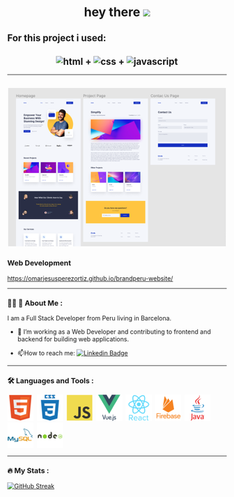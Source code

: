 <h1 align="center">
  hey there
  <img src="https://media.giphy.com/media/hvRJCLFzcasrR4ia7z/giphy.gif" width="30px"/>
  
</h1>
<h2>For this project i used: </h2>

<h2 align="center">
    <img width="100px" src="https://www.vectorlogo.zone/logos/w3_html5/w3_html5-icon.svg" alt="html"> + 
    <img width="100px" src="https://www.vectorlogo.zone/logos/w3_css/w3_css-icon.svg" alt="css"> + 
    <img width="100px" src="https://upload.vectorlogo.zone/logos/javascript/images/239ec8a4-163e-4792-83b6-3f6d96911757.svg" alt="javascript">
</h2>

---

<h2 align="center">
<img width="500px" src="https://github.com/omarjesusperezortiz/circle-project/blob/main/media/figmapreview.png" alt="taskgif">
</h2>

<h3>Web Development</h3>

https://omarjesusperezortiz.github.io/brandperu-website/


---

### :man_technologist: :rocket: About Me :

I am a Full Stack Developer from Peru living in Barcelona.

- :telescope: I’m working as a Web Developer and contributing to frontend and backend for building web applications.


- :mailbox:How to reach me: [![Linkedin Badge](https://img.shields.io/badge/-omar-blue?style=flat&logo=Linkedin&logoColor=white)](https://www.linkedin.com/in/omapero/)

---

### :hammer_and_wrench: Languages and Tools :

<div>


  <img src="https://github.com/devicons/devicon/blob/master/icons/html5/html5-original.svg" title="HTML5" alt="HTML" width="60" height="60"/>&nbsp;
  <img src="https://github.com/devicons/devicon/blob/master/icons/css3/css3-plain-wordmark.svg"  title="CSS3" alt="CSS" width="60" height="60"/>&nbsp;
  <img src="https://github.com/devicons/devicon/blob/master/icons/javascript/javascript-original.svg" title="JavaScript" alt="JavaScript" width="60" height="60"/>&nbsp;
      <img src="https://github.com/devicons/devicon/blob/master/icons/vuejs/vuejs-original-wordmark.svg" title="Vue" alt="Vue" width="60" height="60"/>&nbsp;
    <img src="https://github.com/devicons/devicon/blob/master/icons/react/react-original-wordmark.svg" title="React" alt="React" width="60" height="60"/>&nbsp;
  <img src="https://github.com/devicons/devicon/blob/master/icons/firebase/firebase-plain-wordmark.svg" title="Firebase" alt="Firebase" width="60" height="60"/>&nbsp;
    <img src="https://github.com/devicons/devicon/blob/master/icons/java/java-original-wordmark.svg" title="Java" alt="Java" width="60" height="60"/>&nbsp;
  <img src="https://github.com/devicons/devicon/blob/master/icons/mysql/mysql-original-wordmark.svg" title="MySQL"  alt="MySQL" width="60" height="60"/>&nbsp;
  <img src="https://github.com/devicons/devicon/blob/master/icons/nodejs/nodejs-original-wordmark.svg" title="NodeJS" alt="NodeJS" width="60" height="60"/>&nbsp;
</div>

---

### :fire: My Stats :


[![GitHub Streak](https://github-readme-streak-stats.herokuapp.com?user=omarjesusperezortiz&theme=dark-smoky)](https://git.io/streak-stats)
